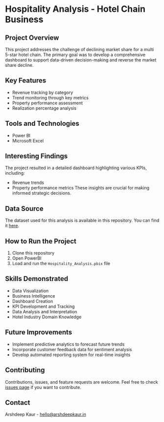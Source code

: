 # Hospitality Analysis - Hotel Chain Business

## Project Overview
This project addresses the challenge of declining market share for a multi 5-star hotel chain. The primary goal was to develop a comprehensive dashboard to support data-driven decision-making and reverse the market share decline.

## Key Features
- Revenue tracking by category
- Trend monitoring through key metrics
- Property performance assessment
- Realization percentage analysis

## Tools and Technologies
- Power BI
- Microsoft Excel

## Interesting Findings
The project resulted in a detailed dashboard highlighting various KPIs, including:
- Revenue trends
- Property performance metrics
These insights are crucial for making informed strategic decisions.

## Data Source
The dataset used for this analysis is available in this repository. You can find it [here](https://github.com/wadehrarsh/Hospitality-Insights).

## How to Run the Project
1. Clone this repository
2. Open PowerBI
3. Load and run the `Hospitality_Analysis.pbix` file

## Skills Demonstrated
- Data Visualization
- Business Intelligence
- Dashboard Creation
- KPI Development and Tracking
- Data Analysis and Interpretation
- Hotel Industry Domain Knowledge

## Future Improvements
- Implement predictive analytics to forecast future trends
- Incorporate customer feedback data for sentiment analysis
- Develop automated reporting system for real-time insights

## Contributing
Contributions, issues, and feature requests are welcome. Feel free to check [issues page](https://github.com/yourusername/your-repo-name/issues) if you want to contribute.

## Contact
Arshdeep Kaur - hello@arshdeepkaur.in
